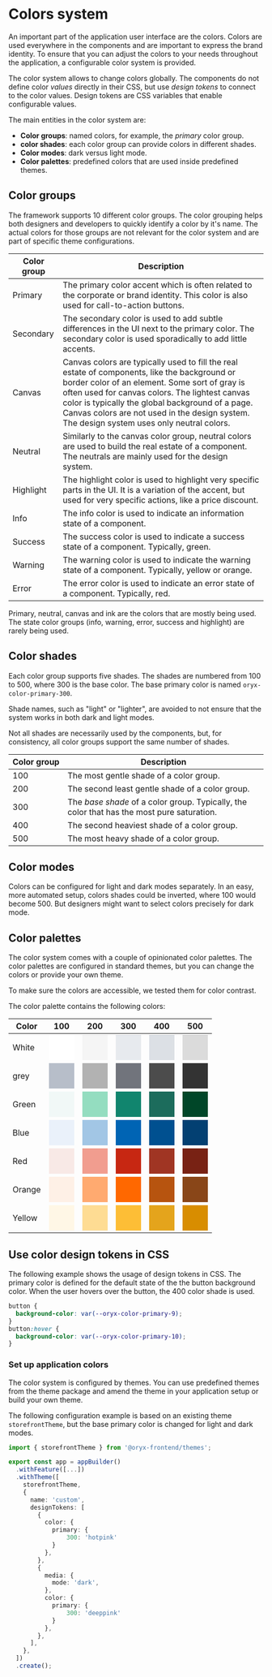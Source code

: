# Colors system

An important part of the application user interface are the colors. Colors are used everywhere in the components and are important to express the brand identity. To ensure that you can adjust the colors to your needs throughout the application, a configurable color system is provided.

The color system allows to change colors globally. The components do not define color _values_ directly in their CSS, but use _design tokens_ to connect to the color values. Design tokens are CSS variables that enable configurable values.

The main entities in the color system are:

- **Color groups**: named colors, for example, the _primary_ color group.
- **color shades**: each color group can provide colors in different shades.
- **Color modes**: dark versus light mode.
- **Color palettes**: predefined colors that are used inside predefined themes.

## Color groups

The framework supports 10 different color groups. The color grouping helps both designers and developers to quickly identify a color by it's name. The actual colors for those groups are not relevant for the color system and are part of specific theme configurations.

| Color group | Description                                                                                                                                                                                                                                                                                                                                        |
| ----------- | -------------------------------------------------------------------------------------------------------------------------------------------------------------------------------------------------------------------------------------------------------------------------------------------------------------------------------------------------- |
| Primary     | The primary color accent which is often related to the corporate or brand identity. This color is also used for call-to-action buttons.                                                                                                                                                                                                            |
| Secondary   | The secondary color is used to add subtle differences in the UI next to the primary color. The secondary color is used sporadically to add little accents.                                                                                                                                                                                         |
| Canvas      | Canvas colors are typically used to fill the real estate of components, like the background or border color of an element. Some sort of gray is often used for canvas colors. The lightest canvas color is typically the global background of a page. Canvas colors are not used in the design system. The design system uses only neutral colors. |
| Neutral     | Similarly to the canvas color group, neutral colors are used to build the real estate of a component. The neutrals are mainly used for the design system.                                                                                                                                                                                          |
| Highlight   | The highlight color is used to highlight very specific parts in the UI. It is a variation of the accent, but used for very specific actions, like a price discount.                                                                                                                                                                                |
| Info        | The info color is used to indicate an information state of a component.                                                                                                                                                                                                                                                                            |
| Success     | The success color is used to indicate a success state of a component. Typically, green.                                                                                                                                                                                                                                                            |
| Warning     | The warning color is used to indicate the warning state of a component. Typically, yellow or orange.                                                                                                                                                                                                                                               |
| Error       | The error color is used to indicate an error state of a component. Typically, red.                                                                                                                                                                                                                                                                 |

Primary, neutral, canvas and ink are the colors that are mostly being used. The state color groups (info, warning, error, success and highlight) are rarely being used.

## Color shades

Each color group supports five shades. The shades are numbered from 100 to 500, where 300 is the base color. The base primary color is named `oryx-color-primary-300`.

Shade names, such as "light" or "lighter", are avoided to not ensure that the system works in both dark and light modes.

Not all shades are necessarily used by the components, but, for consistency, all color groups support the same number of shades.

| Color&nbsp;group | Description                                                                                |
| ---------------- | ------------------------------------------------------------------------------------------ |
| 100              | The most gentle shade of a color group.                                                    |
| 200              | The second least gentle shade of a color group.                                            |
| 300              | The _base shade_ of a color group. Typically, the color that has the most pure saturation. |
| 400              | The second heaviest shade of a color group.                                                |
| 500              | The most heavy shade of a color group.                                                     |

## Color modes

Colors can be configured for light and dark modes separately. In an easy, more automated setup, colors shades could be inverted, where 100 would become 500. But designers might want to select colors precisely for dark mode.

## Color palettes

The color system comes with a couple of opinionated color palettes. The color palettes are configured in standard themes, but you can change the colors or provide your own theme.

To make sure the colors are accessible, we tested them for color contrast.

The color palette contains the following colors:

<style>c {display:block;width:50px;height:50px;background-color: var(--c)}</style>

| Color  | 100                          | 200                          | 300                          | 400                          | 500                          |
| ------ | ---------------------------- | ---------------------------- | ---------------------------- | ---------------------------- | ---------------------------- |
| White  | <c style="--c:#FFFFFF;"></c> | <c style="--c:#F5F5F5;"></c> | <c style="--c:#E7EAEE;"></c> | <c style="--c:#DCE0E5;"></c> | <c style="--c:#DBDBDB;"></c> |
| grey   | <c style="--c:#B7BEC9;"></c> | <c style="--c:#B2B2B2;"></c> | <c style="--c:#71747C;"></c> | <c style="--c:#4C4C4C;"></c> | <c style="--c:#333333;"></c> |
| Green  | <c style="--c:#F1F8F7;"></c> | <c style="--c:#94DDC0;"></c> | <c style="--c:#11856E;"></c> | <c style="--c:#1C6C5C;"></c> | <c style="--c:#004628;"></c> |
| Blue   | <c style="--c:#EAF1FA;"></c> | <c style="--c:#A2C6E5;"></c> | <c style="--c:#0064B4;"></c> | <c style="--c:#005090;"></c> | <c style="--c:#034072;"></c> |
| Red    | <c style="--c:#F8E9E6;"></c> | <c style="--c:#F19D8F;"></c> | <c style="--c:#C72712;"></c> | <c style="--c:#A03523;"></c> | <c style="--c:#782214;"></c> |
| Orange | <c style="--c:#FEF0E6;"></c> | <c style="--c:#FFAA70;"></c> | <c style="--c:#FF6800;"></c> | <c style="--c:#B7540F;"></c> | <c style="--c:#894618;"></c> |
| Yellow | <c style="--c:#FFF7E6;"></c> | <c style="--c:#FEDC93;"></c> | <c style="--c:#FDBE36;"></c> | <c style="--c:#E4A41C;"></c> | <c style="--c:#D88D00;"></c> |

## Use color design tokens in CSS

The following example shows the usage of design tokens in CSS. The primary color is defined for the default state of the the button background color. When the user hovers over the button, the 400 color shade is used.

```css
button {
  background-color: var(--oryx-color-primary-9);
}
button:hover {
  background-color: var(--oryx-color-primary-10);
}
```

### Set up application colors

The color system is configured by themes. You can use predefined themes from the theme package and amend the theme in your application setup or build your own theme.

The following configuration example is based on an existing theme `storefrontTheme`, but the base primary color is changed for light and dark modes.

```ts
import { storefrontTheme } from '@oryx-frontend/themes';

export const app = appBuilder()
  .withFeature([...])
  .withTheme([
    storefrontTheme,
    {
      name: 'custom',
      designTokens: [
        {
          color: {
            primary: {
                300: 'hotpink'
            }
          },
        },
        {
          media: {
            mode: 'dark',
          },
          color: {
            primary: {
                300: 'deeppink'
            }
          },
        },
      ],
    },
  ])
  .create();

```
